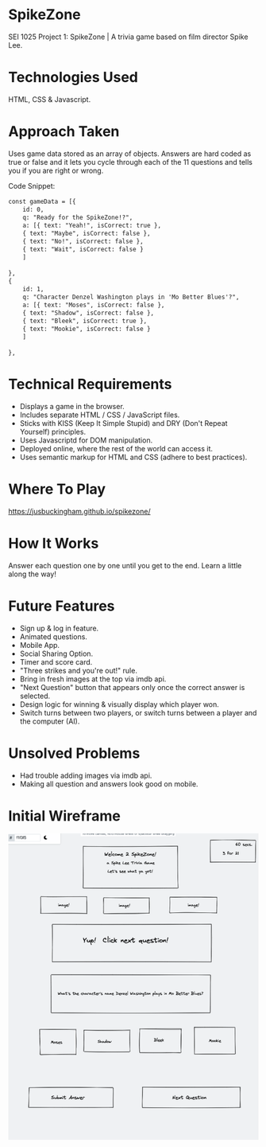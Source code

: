 # SpikeZone
SEI 1025 Project 1: SpikeZone | A trivia game based on film director Spike Lee.

# Technologies Used
HTML, CSS & Javascript.

# Approach Taken
Uses game data stored as an array of objects.  Answers are hard coded as true or false and it lets you cycle through each of the 11 questions and tells you if you are right or wrong.

Code Snippet:

``` 
const gameData = [{
    id: 0,
    q: "Ready for the SpikeZone!?",
    a: [{ text: "Yeah!", isCorrect: true },
    { text: "Maybe", isCorrect: false },
    { text: "No!", isCorrect: false },
    { text: "Wait", isCorrect: false }
    ]

},
{
    id: 1,
    q: "Character Denzel Washington plays in 'Mo Better Blues'?",
    a: [{ text: "Moses", isCorrect: false },
    { text: "Shadow", isCorrect: false },
    { text: "Bleek", isCorrect: true },
    { text: "Mookie", isCorrect: false }
    ]

}, 
```

# Technical Requirements
- Displays a game in the browser.
- Includes separate HTML / CSS / JavaScript files.
- Sticks with KISS (Keep It Simple Stupid) and DRY (Don't Repeat Yourself) principles.
- Uses Javascriptd for DOM manipulation.
- Deployed online, where the rest of the world can access it.
- Uses semantic markup for HTML and CSS (adhere to best practices).

# Where To Play
https://jusbuckingham.github.io/spikezone/ 

# How It Works
Answer each question one by one until you get to the end.  Learn a little along the way! 
   
# Future Features
- Sign up & log in feature.
- Animated questions.
- Mobile App.
- Social Sharing Option.
- Timer and score card.
- "Three strikes and you're out!" rule.
- Bring in fresh images at the top via imdb api.
- "Next Question" button that appears only once the correct answer is selected.
- Design logic for winning & visually display which player won.
- Switch turns between two players, or switch turns between a player and the computer (AI).

# Unsolved Problems
- Had trouble adding images via imdb api.
- Making all question and answers look good on mobile.

# Initial Wireframe
![Getting Started](./wireframe-spikezone.png)